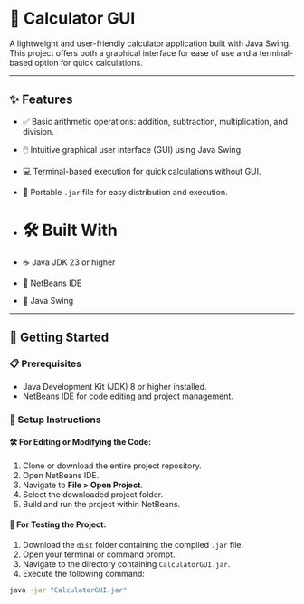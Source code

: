 # 🧮 Calculator GUI

A lightweight and user-friendly calculator application built with Java Swing. This project offers both a graphical interface for ease of use and a terminal-based option for quick calculations.

---

## ✨ Features

- ✅ Basic arithmetic operations: addition, subtraction, multiplication, and division.
- 🖱️ Intuitive graphical user interface (GUI) using Java Swing.
- 💻 Terminal-based execution for quick calculations without GUI.
- 📁 Portable `.jar` file for easy distribution and execution.
- # 🛠️ Built With

- ☕ Java JDK 23 or higher
- 🧰 NetBeans IDE
- 🎨 Java Swing​  

---

## 🚀 Getting Started

### 📋 Prerequisites

- Java Development Kit (JDK) 8 or higher installed.
- NetBeans IDE for code editing and project management.

### 🔧 Setup Instructions

#### 🛠️ For Editing or Modifying the Code:

1. Clone or download the entire project repository.
2. Open NetBeans IDE.
3. Navigate to **File > Open Project**.
4. Select the downloaded project folder.
5. Build and run the project within NetBeans.

#### 🧪 For Testing the Project:

1. Download the `dist` folder containing the compiled `.jar` file.
2. Open your terminal or command prompt.
3. Navigate to the directory containing `CalculatorGUI.jar`.
4. Execute the following command:

```bash
java -jar "CalculatorGUI.jar"
